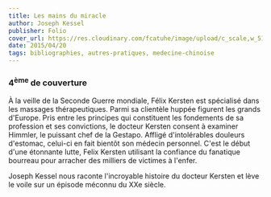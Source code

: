 ```yaml
---
title: Les mains du miracle
author: Joseph Kessel
publisher: Folio
cover_url: https://res.cloudinary.com/fcatuhe/image/upload/c_scale,w_512/v1711899163/raphaele-rodellar.fr/bibliotheque/9782070306459.jpg
date: 2015/04/20
tags: bibliographies, autres-pratiques, medecine-chinoise
---
```


### 4<sup>ème</sup> de couverture

À la veille de la Seconde Guerre mondiale, Félix Kersten est spécialisé dans les massages thérapeutiques. Parmi sa clientèle huppée figurent les grands d'Europe. Pris entre les principes qui constituent les fondements de sa profession et ses convictions, le docteur Kersten consent à examiner Himmler, le puissant chef de la Gestapo. Affligé d'intolérables douleurs d'estomac, celui-ci en fait bientôt son médecin personnel. C'est le début d'une étonnante lutte, Felix Kersten utilisant la confiance du fanatique bourreau pour arracher des milliers de victimes à l'enfer.

Joseph Kessel nous raconte l'incroyable histoire du docteur Kersten et lève le voile sur un épisode méconnu du XXe siècle.
